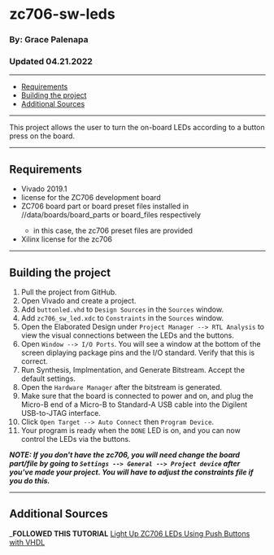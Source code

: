 # zc706-sw-leds <!-- omit in toc -->

### By: Grace Palenapa <!-- omit in toc -->

### Updated 04.21.2022 <!-- omit in toc -->

---------------------

- [Requirements](#requirements)
- [Building the project](#building-the-project)
- [Additional Sources](#additional-sources)

---------------------

This project allows the user to turn the on-board LEDs according to a button press on the board.

---------------------

## Requirements

- Vivado 2019.1
- license for the ZC706 development board
- ZC706 board part or board preset files installed in <INSTALLATION-ROOT-REPO>/<VERSION>/data/boards/board_parts or board_files respectively
  - in this case, the zc706 preset files are provided
- Xilinx license for the zc706

---------------------

## Building the project

1. Pull the project from GitHub.
2. Open Vivado and create a project.
3. Add `buttonled.vhd` to `Design Sources` in the `Sources` window.
4. Add `zc706_sw_led.xdc` to `Constraints` in the `Sources` window.
5. Open the Elaborated Design under `Project Manager --> RTL Analysis` to view the visual connections between the LEDs and the buttons.
6. Open `Window --> I/O Ports`. You will see a window at the bottom of the screen diplaying package pins and the I/O standard. Verify that this is correct.
7. Run Synthesis, Implmentation, and Generate Bitstream. Accept the default settings.
8. Open the `Hardware Manager` after the bitstream is generated.
9. Make sure that the board is connected to power and on, and plug the Micro-B end of a Micro-B to Standard-A USB cable into the Digilent USB-to-JTAG interface.
10. Click `Open Target --> Auto Connect` then `Program Device`.
11. Your program is ready when the `DONE` LED is on, and you can now control the LEDs via the buttons.


***NOTE: If you don't have the zc706, you will need change the board part/file by going to `Settings --> General --> Project device` after you've made your project. You will have to adjust the constraints file if you do this.***

---------------------

## Additional Sources

___FOLLOWED THIS TUTORIAL__ [Light Up ZC706 LEDs Using Push Buttons with VHDL](https://www.centennialsoftwaresolutions.com/post/light-up-zc706-leds-using-push-buttons-with-vhdl)
